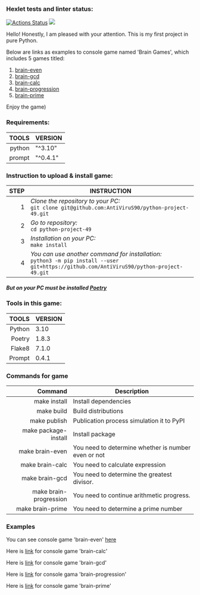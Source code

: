 ### Hexlet tests and linter status:
[![Actions Status](https://github.com/AntiViruS90/python-project-49/actions/workflows/hexlet-check.yml/badge.svg)](https://github.com/AntiViruS90/python-project-49/actions)
<a href="https://codeclimate.com/github/AntiViruS90/python-project-49/maintainability"><img src="https://api.codeclimate.com/v1/badges/d8e7551f540326eecf1e/maintainability" /></a>

Hello! Honestly, I am pleased with your attention. This is my first project in pure Python.

Below are links as examples to console game named 'Brain Games', which includes 5 games titled:

1. [brain-even](https://asciinema.org/a/Z9GiVRSgtuZzTBkYAl1V69rkp)
2. [brain-gcd](https://asciinema.org/a/nJj8conDbwz7YuD2OTi0qb7ed)
3. [brain-calc](https://asciinema.org/a/DSzG4BEXdY0Qx2Nl1aNXqMfzm)
4. [brain-progression](https://asciinema.org/a/f7Qe5jCtbRZyjX0zdUdBaewju)
5. [brain-prime](https://asciinema.org/a/u3jBY27XTFZ3R71k4CCxlaeSn)

Enjoy the game)


### **Requirements:**

|  TOOLS | VERSION   |
|-------:|-----------|
| python | "^3.10"   |
| prompt | "^0.4.1"  |




### **Instruction to upload & install game:**


| STEP | INSTRUCTION                                                                                                                                       |
|-----:|---------------------------------------------------------------------------------------------------------------------------------------------------|
|    1 | _Clone the repository to your PC:_<br/>```git clone git@github.com:AntiViruS90/python-project-49.git```                                           |
|    2 | _Go to repository:_<br/> ```cd python-project-49```                                                                                               |
|    3 | _Installation on your PC:_ <br/>```make install```                                                                                                |
|    4 | _You can use another command for installation:_ <br/>```python3 -m pip install --user git+https://github.com/AntiViruS90/python-project-49.git``` |


#### _But on your PC must be installed [Poetry](https://python-poetry.org/)_

### **Tools in this game**:

|  TOOLS | VERSION |
|-------:|---------|
| Python | 3.10    |
| Poetry | 1.8.3   |
| Flake8 | 7.1.0   |
| Prompt | 0.4.1   |

### **Commands for game**

|                Command | Description                                         |
|-----------------------:|-----------------------------------------------------|
|           make install | Install dependencies                                |
|             make build | Build distributions                                 |
|           make publish | Publication process simulation it to PyPI           |
|   make package-install | Install package                                     |
|        make brain-even | You need to determine whether is number even or not |
|        make brain-calc | You need to calculate expression                    |
|         make brain-gcd | You need to determine the greatest divisor.         |
| make brain-progression | You need to continue arithmetic progress.           |
|       make brain-prime | You need to determine a prime number                |


### **Examples**

You can see console game 'brain-even' [here](https://asciinema.org/a/Z9GiVRSgtuZzTBkYAl1V69rkp)

Here is [link](https://asciinema.org/a/DSzG4BEXdY0Qx2Nl1aNXqMfzm) for console game 'brain-calc'

Here is [link](https://asciinema.org/a/nJj8conDbwz7YuD2OTi0qb7ed) for console game 'brain-gcd'

Here is [link](https://asciinema.org/a/f7Qe5jCtbRZyjX0zdUdBaewju) for console gama 'brain-progression'

Here is [link](https://asciinema.org/a/u3jBY27XTFZ3R71k4CCxlaeSn) for console game 'brain-prime'

